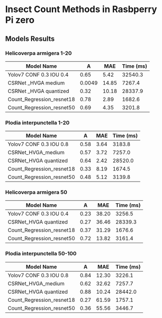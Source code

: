 
# Insect Count Methods in Rasbperry Pi zero
##  Models Results

### Helicoverpa armigera 1-20
| Model Name | A | MAE | Time (ms) |
| --- | ---- | --- | --- |
| Yolov7 CONF 0.3 IOU 0.4 | 0.65 | 5.42 | 32540.3 |
| CSRNet _HVGA medium |0.0049 | 14.85 | 7267.4 |
| CSRNet _HVGA quantized | 0.32 | 10.18 | 28337.9 |
| Count_Regression_resnet18 | 0.78 | 2.89 | 1682.6 |
| Count_Regression_resnet50 | 0.69 | 4.35 | 3201.8 |


### Plodia interpunctella 1-20
| Model Name | A | MAE | Time (ms) |
| --- | ---- | --- | --- |
| Yolov7 CONF 0.3 IOU 0.8 | 0.58 | 3.64 | 3183.8 |
| CSRNet_HVGA_medium | 0.57 | 3.72 | 7257.0 |
| CSRNet_HVGA quantized | 0.64 |2.42 |28520.0 |
| Count_Regression_resnet18 | 0.33 | 8.19 | 1674.5 |
| Count_Regression_resnet50 | 0.48 | 5.12 | 3139.8 |

### Helicoverpa armigera 50
| Model Name | A | MAE | Time (ms) |
| --- | ---- | --- | --- |
| Yolov7 CONF 0.3 IOU 0.4 | 0.23 | 38.20 | 3256.5 |
| CSRNet_HVGA quantized | 0.27 | 36.46 | 28339.3 |
| Count_Regression_resnet18 | 0.37 | 31.29 |1676.6 |
| Count_Regression_resnet50 | 0.72 | 13.82 |3161.4 |

### Plodia interpunctella 50-100
 Model Name | A | MAE | Time (ms) |
| --- | ---- | --- | --- |
| Yolov7 CONF 0.3 IOU 0.8 | 0.84 | 12.30 |3226.1|
| CSRNet_HVGA_medium | 0.62 | 32.62 | 7257.7 |
|CSRNet_HVGA quantized|0.88|10.24|28442.0|
|Count_Regression_resnet18|0.27|61.59|1757.1|
|Count_Regression_resnet50|0.36|55.56|3446.7|
